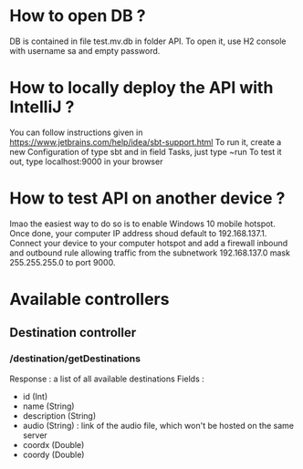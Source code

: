 # How to open DB ?
DB is contained in file test.mv.db in folder API.
To open it, use H2 console with username sa and empty password.

# How to locally deploy the API with IntelliJ ? 
You can follow instructions given in https://www.jetbrains.com/help/idea/sbt-support.html
To run it, create a new Configuration of type sbt and in field Tasks, just type ~run
To test it out, type localhost:9000 in your browser

# How to test API on another device ? 
Imao the easiest way to do so is to enable Windows 10 mobile hotspot. Once done, your computer IP address shoud default to 192.168.137.1. 
Connect your device to your computer hotspot and add a firewall inbound and outbound rule allowing traffic from the subnetwork 192.168.137.0 mask 255.255.255.0 to port 9000. 
	
# Available controllers
## Destination controller
### /destination/getDestinations
Response : a list of all available destinations
Fields : 
 - id (Int)
 - name (String)
 - description (String)
 - audio (String) : link of the audio file, which won't be hosted on the same server
 - coordx (Double)
 - coordy (Double)